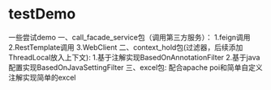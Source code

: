 # testDemo
一些尝试demo
一、call_facade_service包（调用第三方服务）：
  1.feign调用
  2.RestTemplate调用
  3.WebClient
二、context_hold包(过滤器，后续添加ThreadLocal放入上下文):
  1.基于注解实现BasedOnAnnotationFilter
  2.基于java配置实现BasedOnJavaSettingFilter
三、excel包:
  配合apache poi和简单自定义注解实现简单的excel

  
